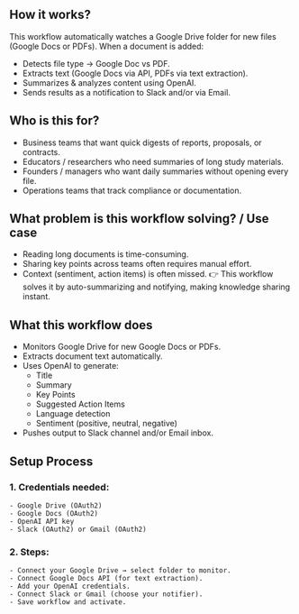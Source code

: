 ## How it works?
This workflow automatically watches a Google Drive folder for new files (Google Docs or PDFs). When a document is added:

- Detects file type → Google Doc vs PDF.
- Extracts text (Google Docs via API, PDFs via text extraction).
- Summarizes & analyzes content using OpenAI.
- Sends results as a notification to Slack and/or via Email.

## Who is this for?
- Business teams that want quick digests of reports, proposals, or contracts.
- Educators / researchers who need summaries of long study materials.
- Founders / managers who want daily summaries without opening every file.
- Operations teams that track compliance or documentation.

## What problem is this workflow solving? / Use case
- Reading long documents is time-consuming.
- Sharing key points across teams often requires manual effort.
- Context (sentiment, action items) is often missed.
👉 This workflow solves it by auto-summarizing and notifying, making knowledge sharing instant.

## What this workflow does
- Monitors Google Drive for new Google Docs or PDFs.
- Extracts document text automatically.
- Uses OpenAI to generate:
	- Title 
	- Summary 
	- Key Points
	- Suggested Action Items 
	- Language detection
	- Sentiment (positive, neutral, negative)
- Pushes output to Slack channel and/or Email inbox.

## Setup Process
### 1. Credentials needed:
	- Google Drive (OAuth2)
	- Google Docs (OAuth2)
	- OpenAI API key
	- Slack (OAuth2) or Gmail (OAuth2)

### 2. Steps:
	- Connect your Google Drive → select folder to monitor.
	- Connect Google Docs API (for text extraction).
	- Add your OpenAI credentials.
	- Connect Slack or Gmail (choose your notifier).
	- Save workflow and activate.
